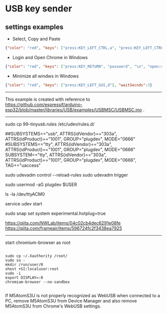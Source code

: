 # USB key sender

## settings examples


* Select, Copy and Paste
```json
{"color": "red", "keys": ["press:KEY_LEFT_CTRL,a", "press:KEY_LEFT_CTRL,c", "press:KEY_LEFT_CTRL,v"], "waitSecnds":3}
```

* Login and Open Chrome in Windows
```json
{"color": "red", "keys": ["press:KEY_RETURN", "password", "\n", "open:chrome"], "waitSecnds":3}
```

* Minimize all windws in Windows
```json
{"color": "red", "keys": ["press:KEY_LEFT_GUI,d"], "waitSecnds":3}
```



---

This example is created with reference to https://github.com/espressif/arduino-esp32/blob/master/libraries/USB/examples/USBMSC/USBMSC.ino .


---


sudo cp 99-tinyusb.rules /etc/udev/rules.d/

##SUBSYSTEMS=="usb", ATTRS{idVendor}=="303a", ATTRS{idProduct}=="1001", GROUP="plugdev", MODE="0666"
#SUBSYSTEMS=="tty", ATTRS{idVendor}=="303a", ATTRS{idProduct}=="1001", GROUP="plugdev", MODE="0666"
SUBSYSTEM=="tty", ATTRS{idVendor}=="303a", ATTRS{idProduct}=="1001", GROUP="plugdev", MODE="0666", TAG+="uaccess"

sudo udevadm control --reload-rules
sudo udevadm trigger

sudo usermod -aG plugdev $USER

ls -la /dev/ttyACM0

service udev start

sudo snap set system experimental.hotplug=true

https://qiita.com/NWLab/items/04c02cb4dec6291e08fe
https://qiita.com/frameair/items/596724fc2f3438ea7925

---

start chromium-browser as root

```

sudo cp ~/.Xauthority /root/
sudo su -
mkdir /run/user/0
xhost +SI:localuser:root
sudo -i
export DISPLAY=:0
chromium-browser --no-sandbox


```


If M5AtomS3U is not properly recognized as WebUSB when connected to a PC, remove M5AtomS3U from Device Manager and also remove M5AtomS3U from Chrome's WebUSB settings.
